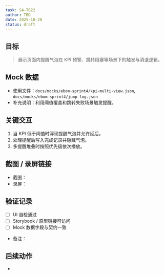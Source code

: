 ```yaml
---
task: S4-T022
author: TBD
date: 2025-10-20
status: draft
---
```


## 目标
> 展示页面内提醒气泡在 KPI 预警、跳转阻塞等场景下的触发与消退逻辑。

## Mock 数据
- 使用文件：`docs/mocks/ebom-sprint4/kpi-multi-view.json`, `docs/mocks/ebom-sprint4/jump-log.json`
- 补充说明：利用阈值覆盖和跳转失败场景触发提醒。

## 关键交互
1. 当 KPI 低于阈值时浮现提醒气泡并允许延后。
2. 处理提醒后写入完成记录并隐藏气泡。
3. 多提醒堆叠时按照优先级依次播放。

## 截图 / 录屏链接
- 截图：
- 录屏：

## 验证记录
- [ ] UI 自检通过
- [ ] Storybook / 原型链接可访问
- [ ] Mock 数据字段与契约一致
- 备注：

## 后续动作
- 

